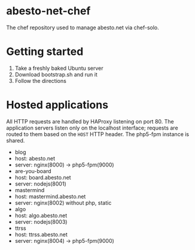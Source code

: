 # abesto-net-chef

The chef repository used to manage abesto.net via chef-solo.

# Getting started

1. Take a freshly baked Ubuntu server
2. Download bootstrap.sh and run it
3. Follow the directions

# Hosted applications

All HTTP requests are handled by HAProxy listening on port 80. The application servers listen only on the localhost interface; requests are routed to them based on the `HOST` HTTP header. The php5-fpm instance is shared.

* blog
 * host: abesto.net
 * server: nginx(8000) -> php5-fpm(9000)
* are-you-board
 * host: board.abesto.net
 * server: nodejs(8001)
* mastermind
 * host: mastermind.abesto.net
 * server: nginx(8002) without php, static
* algo
 * host: algo.abesto.net
 * server: nodejs(8003)
* ttrss
 * host: ttrss.abesto.net
 * server: nginx(8004) -> php5-fpm(9000)
```
